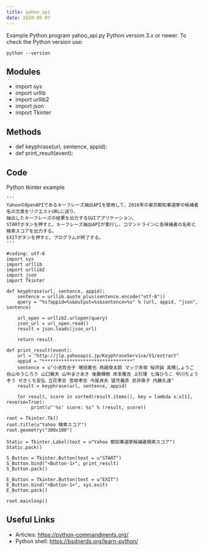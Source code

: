 ```yaml
---
title: yahoo_api
date: 2020-05-07
---
```

Example Python program yahoo_api.py
Python version 3.x or newer.
To check the Python version use:

    python --version

## Modules

* import sys
* import urllib
* import urllib2
* import json
* import Tkinter

## Methods

* def keyphrase(url, sentence, appid):
* def print_result(event):

## Code

Python tkinter example

    '''
    YahooのOpenAPIであるキーフレーズ抽出APIを使用して、2016年の東京都知事選挙の候補者名の文章をリクエストURLに送り、
    抽出したキーフレーズの結果を出力するGUIアプリケーション。
    STARTボタンを押すと、キーフレーズ抽出APIが実行し、コマンドラインに各候補者の名称と検索スコアを出力する。
    EXITボタンを押すと、プログラムが終了する。
    '''
    
    #coding: utf-8 
    import sys
    import urllib
    import urllib2
    import json
    import Tkinter
    
    def keyphrase(url, sentence, appid):
        sentence = urllib.quote_plus(sentence.encode("utf-8"))
        query = "%s?appid=%s&output=%s&sentence=%s" % (url, appid, "json", sentence)
    
        url_open = urllib2.urlopen(query)
        json_url = url_open.read()
        result = json.loads(json_url)
    
        return result
    
    def print_result(event):
        url = "http://jlp.yahooapis.jp/KeyphraseService/V1/extract"
        appid = "*********************************"
        sentence = u"小池百合子 増田寛也 鳥越俊太郎 マック赤坂 桜井誠 高橋しょうご 谷山ゆうじろう 山口敏夫 山中まさあき 後藤輝樹 岸本雅吉 上杉隆 七海ひろこ 中川ちょうぞう せきくち安弘 立花孝志 宮崎孝志 今尾貞夫 望月義彦 武井直子 内藤久遠"
        result = keyphrase(url, sentence, appid)
        
        for result, score in sorted(result.items(), key = lambda x:x[1], reverse=True):
             print(u"'%s' score: %s" % (result, score))
    
    root = Tkinter.Tk()
    root.title(u"Yahoo 検索スコア")
    root.geometry("300x100")
    
    Static = Tkinter.Label(text = u"Yahoo 都知事選挙候補者検索スコア")
    Static.pack()
    
    S_Button = Tkinter.Button(text = u"START")
    S_Button.bind("<Button-1>", print_result)
    S_Button.pack()
    
    E_Button = Tkinter.Button(text = u"EXIT")
    E_Button.bind("<Button-1>", sys.exit)
    E_Button.pack()
    
    root.mainloop()
    

## Useful Links

- Articles: https://python-commandments.org/
- Python shell: https://bsdnerds.org/learn-python/
